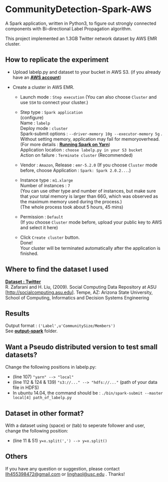 # CommunityDetection-Spark-AWS

A Spark application, written in Python3, to figure out strongly connected components with Bi-directional Label Propagation algorithm.

This project implemented an 1.3GB Twitter network dataset by AWS EMR cluster. 

## How to replicate the experiment
   - Upload labelp.py and dataset to your bucket in AWS S3. (if you already have an [**AWS account**][AWS account])
   
   - Create a cluster in AWS EMR. </br>
   
     - Launch mode : `Step execution` (You can also choose `Cluster` and use `SSH` to connect your cluster.) </br>
     
     - Step type : `Spark application` </br>
       (configure) </br> 
       Name : `labelp` </br> 
       Deploy mode : `cluster` </br>
       Spark-submit options : `--driver-memory 10g --executor-memory 5g` . Without setting memory, application may fail for memoryoverhead. (For more details : [**Running Spark on Yarn**][Running Spark on Yarn])</br>
       Application location : `choose labelp.py in your S3 bucket` </br>
       Action on failure : `Terminate cluster` (Recommended) </br>
    
     - Vendor : `Amazon`, Release : `emr-5.2.0` (If you choose `Cluster` mode before, choose Application : `Spark: Spark 2.0.2...`.) </br>
     
     - Instance type : `m1.xlarge` </br>
       Number of instances : `7` </br>
       (You can use other type and number of instances, but make sure that your total memory is larger than 66G, which was observed as the maximum memory used during the process.) </br>
       (The whole process took about 5 hours, 45 mins)
       
     - Permission : `Default` </br>
       (If you choose `Cluster` mode before, upload your public key to AWS and select it here) </br>
       
     - Click `Create cluster` button. </br>
       Done! </br>
       Your cluster will be terminated automatically after the application is finished.
 
[AWS account]:https://aws.amazon.com/
[Running Spark on Yarn]:http://spark.apache.org/docs/latest/running-on-yarn.html

## Where to find the dataset I used

[**Dataset : Twitter**][Dataset : Twitter] </br>
R. Zafarani and H. Liu, (2009). Social Computing Data Repository at ASU [http://socialcomputing.asu.edu]. Tempe, AZ: Arizona State University, School of Computing, Informatics and Decision Systems Engineering

[Dataset : Twitter]:http://socialcomputing.asu.edu/datasets/Twitter

## Results
Output format : `('Label',u'CommunitySize/Members')` </br>
See [**output-spark**][output-spark] folder.

[output-spark]:https://github.com/linghaol/CommunityDetection-Spark-AWS/tree/master/output-spark

## Want a Pseudo distributed version to test small datasets?
Change the following positions in labelp.py: </br>
  - (line 107) `"yarn" --> "local"`
  - (line 112 & 124 & 139) `"s3://..." --> "hdfs://..."` (path of your data file in HDFS)
  - In ubuntu 14.04, the command should be : `./bin/spark-submit --master local[4] path_of_labelp.py`
  
## Dataset in other format?
With a dataset using (space) or (tab) to seperate follower and user, </br>
change the following position: </br>
  - (line 11 & 51) `y=x.split(',') --> y=x.split()`
  
## Others
If you have any question or suggestion, please contact llh455398472@gmail.com or linghaol@usc.edu . Thanks!


